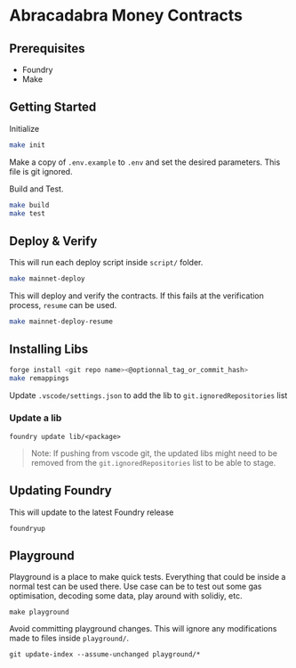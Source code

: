 # Abracadabra Money Contracts

## Prerequisites
- Foundry
- Make

## Getting Started

Initialize
```sh
make init
```

Make a copy of `.env.example` to `.env` and set the desired parameters. This file is git ignored.

Build and Test.

```sh
make build
make test
```

## Deploy & Verify
This will run each deploy script inside `script/` folder.
```sh
make mainnet-deploy
```

This will deploy and verify the contracts. If this fails at the verification process, `resume` can be used.
```sh
make mainnet-deploy-resume
```

## Installing Libs
```sh
forge install <git repo name><@optionnal_tag_or_commit_hash>
make remappings
```
Update `.vscode/settings.json` to add the lib to `git.ignoredRepositories` list

### Update a lib
```
foundry update lib/<package>
```
> Note: If pushing from vscode git, the updated libs might need to be removed from the `git.ignoredRepositories` list to be able to stage.

## Updating Foundry
This will update to the latest Foundry release
```
foundryup
```

## Playground
Playground is a place to make quick tests. Everything that could be inside a normal test can be used there.
Use case can be to test out some gas optimisation, decoding some data, play around with solidiy, etc.
```
make playground
```

Avoid committing playground changes. This will ignore any modifications made to files inside `playground/`.
```
git update-index --assume-unchanged playground/*
```
